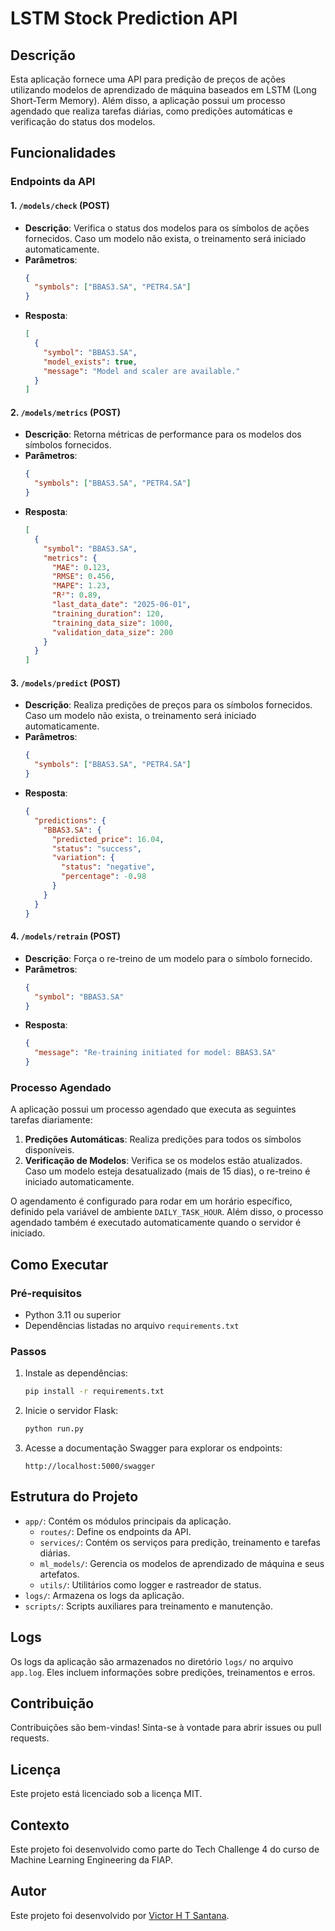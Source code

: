 # LSTM Stock Prediction API

## Descrição
Esta aplicação fornece uma API para predição de preços de ações utilizando modelos de aprendizado de máquina baseados em LSTM (Long Short-Term Memory). Além disso, a aplicação possui um processo agendado que realiza tarefas diárias, como predições automáticas e verificação do status dos modelos.

## Funcionalidades

### Endpoints da API

#### 1. `/models/check` (POST)
- **Descrição**: Verifica o status dos modelos para os símbolos de ações fornecidos. Caso um modelo não exista, o treinamento será iniciado automaticamente.
- **Parâmetros**:
  ```json
  {
    "symbols": ["BBAS3.SA", "PETR4.SA"]
  }
  ```
- **Resposta**:
  ```json
  [
    {
      "symbol": "BBAS3.SA",
      "model_exists": true,
      "message": "Model and scaler are available."
    }
  ]
  ```

#### 2. `/models/metrics` (POST)
- **Descrição**: Retorna métricas de performance para os modelos dos símbolos fornecidos.
- **Parâmetros**:
  ```json
  {
    "symbols": ["BBAS3.SA", "PETR4.SA"]
  }
  ```
- **Resposta**:
  ```json
  [
    {
      "symbol": "BBAS3.SA",
      "metrics": {
        "MAE": 0.123,
        "RMSE": 0.456,
        "MAPE": 1.23,
        "R²": 0.89,
        "last_data_date": "2025-06-01",
        "training_duration": 120,
        "training_data_size": 1000,
        "validation_data_size": 200
      }
    }
  ]
  ```

#### 3. `/models/predict` (POST)
- **Descrição**: Realiza predições de preços para os símbolos fornecidos. Caso um modelo não exista, o treinamento será iniciado automaticamente.
- **Parâmetros**:
  ```json
  {
    "symbols": ["BBAS3.SA", "PETR4.SA"]
  }
  ```
- **Resposta**:
  ```json
  {
    "predictions": {
      "BBAS3.SA": {
        "predicted_price": 16.04,
        "status": "success",
        "variation": {
          "status": "negative",
          "percentage": -0.98
        }
      }
    }
  }
  ```

#### 4. `/models/retrain` (POST)
- **Descrição**: Força o re-treino de um modelo para o símbolo fornecido.
- **Parâmetros**:
  ```json
  {
    "symbol": "BBAS3.SA"
  }
  ```
- **Resposta**:
  ```json
  {
    "message": "Re-training initiated for model: BBAS3.SA"
  }
  ```

### Processo Agendado
A aplicação possui um processo agendado que executa as seguintes tarefas diariamente:
1. **Predições Automáticas**: Realiza predições para todos os símbolos disponíveis.
2. **Verificação de Modelos**: Verifica se os modelos estão atualizados. Caso um modelo esteja desatualizado (mais de 15 dias), o re-treino é iniciado automaticamente.

O agendamento é configurado para rodar em um horário específico, definido pela variável de ambiente `DAILY_TASK_HOUR`. Além disso, o processo agendado também é executado automaticamente quando o servidor é iniciado.

## Como Executar

### Pré-requisitos
- Python 3.11 ou superior
- Dependências listadas no arquivo `requirements.txt`

### Passos
1. Instale as dependências:
   ```bash
   pip install -r requirements.txt
   ```

2. Inicie o servidor Flask:
   ```bash
   python run.py
   ```

3. Acesse a documentação Swagger para explorar os endpoints:
   ```
   http://localhost:5000/swagger
   ```

## Estrutura do Projeto
- `app/`: Contém os módulos principais da aplicação.
  - `routes/`: Define os endpoints da API.
  - `services/`: Contém os serviços para predição, treinamento e tarefas diárias.
  - `ml_models/`: Gerencia os modelos de aprendizado de máquina e seus artefatos.
  - `utils/`: Utilitários como logger e rastreador de status.
- `logs/`: Armazena os logs da aplicação.
- `scripts/`: Scripts auxiliares para treinamento e manutenção.

## Logs
Os logs da aplicação são armazenados no diretório `logs/` no arquivo `app.log`. Eles incluem informações sobre predições, treinamentos e erros.

## Contribuição
Contribuições são bem-vindas! Sinta-se à vontade para abrir issues ou pull requests.

## Licença
Este projeto está licenciado sob a licença MIT.

## Contexto
Este projeto foi desenvolvido como parte do Tech Challenge 4 do curso de Machine Learning Engineering da FIAP.

## Autor
Este projeto foi desenvolvido por [Victor H T Santana](https://www.linkedin.com/in/victor-hugo-teles-de-santana-359ba260/).